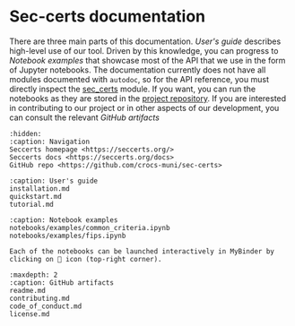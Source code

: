 # Sec-certs documentation

There are three main parts of this documentation. *User's guide* describes high-level use of our tool. Driven by this knowledge, you can progress to *Notebook examples* that showcase most of the API that we use in the form of Jupyter notebooks. The documentation currently does not have all modules documented with `autodoc`, so for the API reference, you must directly inspect the [sec_certs](https://github.com/crocs-muni/sec-certs/tree/main/sec_certs) module. If you want, you can run the notebooks as they are stored in the [project repository](https://github.com/crocs-muni/sec-certs/tree/main/notebooks). If you are interested in contributing to our project or in other aspects of our development, you can consult the relevant *GitHub artifacts*

```{toctree}
:hidden:
:caption: Navigation
Seccerts homepage <https://seccerts.org/>
Seccerts docs <https://seccerts.org/docs>
GitHub repo <https://github.com/crocs-muni/sec-certs>
```

```{toctree}
:caption: User's guide
installation.md
quickstart.md
tutorial.md
```

```{toctree}
:caption: Notebook examples
notebooks/examples/common_criteria.ipynb
notebooks/examples/fips.ipynb
```

```{admonition} Launch notebooks in MyBinder
Each of the notebooks can be launched interactively in MyBinder by clicking on 🚀 icon (top-right corner).
```

```{toctree}
:maxdepth: 2
:caption: GitHub artifacts
readme.md
contributing.md
code_of_conduct.md
license.md
```